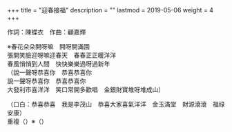 +++
title = "迎春接福"
description = ""
lastmod = 2019-05-06
weight = 4
+++

作詞：陳蝶衣　作曲：顧嘉輝

※春花朵朵開呀嘛　開呀開滿園  
張開笑臉迎呀嘛迎春天　春春正正暖洋洋  
春風悄悄到人間　快快樂樂過呀過新年  
（說一聲呀恭喜你　恭喜恭喜你  
說一聲呀恭喜你　恭喜恭喜你  
大發利市喜洋洋　笑口常開多歡唱　金銀財寶堆呀堆成山）  

（口白：恭喜恭喜　我是李茂山　恭喜大家喜氣洋洋　金玉滿堂　財源滾滾　福祿安康）  
重複（）※（）